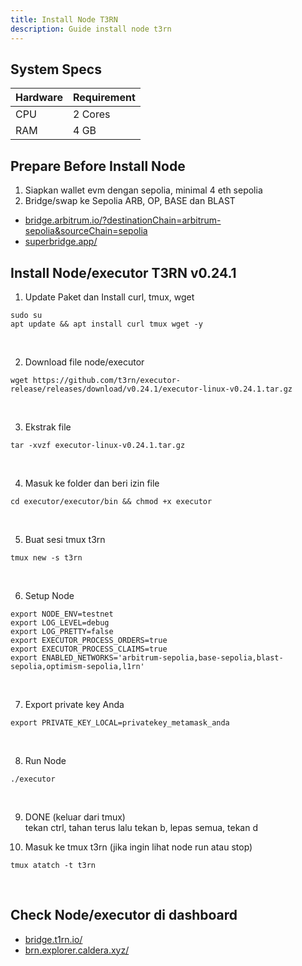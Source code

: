 ```yaml
---
title: Install Node T3RN
description: Guide install node t3rn
---
```


## System Specs
| Hardware    |	Requirement  |
|-------------|--------------|
| CPU	      | 2 Cores      |
| RAM	      | 4 GB         |


## Prepare Before Install Node
1. Siapkan wallet evm dengan sepolia, minimal 4 eth sepolia
2. Bridge/swap ke Sepolia ARB, OP, BASE dan BLAST  
 -  <a href="https://bridge.arbitrum.io/?destinationChain=arbitrum-sepolia&sourceChain=sepolia" target="_blank" rel="noopener noreferrer">bridge.arbitrum.io/?destinationChain=arbitrum-sepolia&sourceChain=sepolia</a>  
 -  <a href="https://superbridge.app/" target="_blank" rel="noopener noreferrer">superbridge.app/</a>

## Install Node/executor T3RN v0.24.1
1. Update Paket dan Install curl, tmux, wget

```
sudo su
apt update && apt install curl tmux wget -y
```
</br>

2. Download file node/executor

```
wget https://github.com/t3rn/executor-release/releases/download/v0.24.1/executor-linux-v0.24.1.tar.gz
```
</br>

3. Ekstrak file

```
tar -xvzf executor-linux-v0.24.1.tar.gz
```
</br>

4. Masuk ke folder dan beri izin file

```
cd executor/executor/bin && chmod +x executor
```
</br>

5. Buat sesi tmux t3rn

```
tmux new -s t3rn
```
</br>

6. Setup Node

```
export NODE_ENV=testnet
export LOG_LEVEL=debug
export LOG_PRETTY=false
export EXECUTOR_PROCESS_ORDERS=true
export EXECUTOR_PROCESS_CLAIMS=true
export ENABLED_NETWORKS='arbitrum-sepolia,base-sepolia,blast-sepolia,optimism-sepolia,l1rn'
```
</br>

7. Export private key Anda

```
export PRIVATE_KEY_LOCAL=privatekey_metamask_anda
```
</br>

8. Run Node

```
./executor
```
</br>

9. DONE (keluar dari tmux)  
   tekan ctrl, tahan terus lalu tekan b, lepas semua, tekan d

10. Masuk ke tmux t3rn (jika ingin lihat node run atau stop)

```
tmux atatch -t t3rn
```
</br>

## Check Node/executor di dashboard

-   <a href="https://bridge.t1rn.io/" target="_blank" rel="noopener noreferrer">bridge.t1rn.io/</a>  
-   <a href="https://brn.explorer.caldera.xyz/" target="_blank" rel="noopener noreferrer">brn.explorer.caldera.xyz/</a>